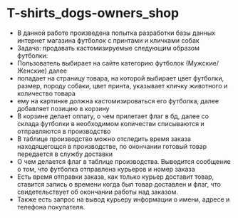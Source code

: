 # T-shirts_dogs-owners_shop
 * В данной работе произведена попытка разработки базы данных интернет магазина футболок с принтами и кличками собак
 * Задача: продавать кастомизируемые следующим образом футболки:
 * Пользователь выбирает на сайте категорию футболок (Мужские/Женские) далее
 * попадает на страницу товара, на которой выбирает цвет футболки, размер, породу собаки, цвет принта, указывает кличку животного и количество товара
 * ему на картинке должна кастомизироваться его футболка, далее добавляет позицию в корзину
 * В корзине делает оплату, о чем прилетает флаг в бд, далее со склада футболки в необходимом количестви списываются и отправляются в производство
 * В таблице производство можно отследить время заказа находящегощся в производстве, по окончании готовый товар передается в службу доставки
 * О чем делается флаг в таблице производства. Выводится сообщение о том, что футболка отправлена курьеров и номер заказа
 * Есть время отправки заказа, как только курьер доставит товар, ставится запись о времени когда был товар доставлен и флаг, что свидетельствует об окончании работы над заказом.
 * Также есть запрос на вывод курьеру информации о имени, адресе и телефона покупателя.